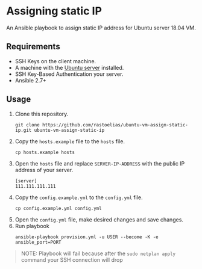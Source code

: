 # Assigning static IP
An Ansible playbook to assign static IP address for Ubuntu server 18.04 VM.

## Requirements
* SSH Keys on the client machine.
* A machine with the [Ubuntu server](http://cdimage.ubuntu.com/releases/18.04.2/release/) installed.
* SSH Key-Based Authentication your server.
* Ansible 2.7+

## Usage
1. Clone this repository.
    ```
    git clone https://github.com/rastoelias/ubuntu-vm-assign-static-ip.git ubuntu-vm-assign-static-ip
    ```
2. Copy the `hosts.example` file to the `hosts` file.
    ```
    cp hosts.example hosts
    ```
3. Open the `hosts` file and replace `SERVER-IP-ADDRESS` with the public IP address of your server.
    ```
    [server]
    111.111.111.111
    ```
4. Copy the `config.example.yml` to the `config.yml` file.
    ```
    cp config.example.yml config.yml
    ```
5. Open the `config.yml` file, make desired changes and save changes.
6. Run playbook
    ```
    ansible-playbook provision.yml -u USER --become -K -e ansible_port=PORT
    ```

> NOTE: Playbook will fail because after the `sudo netplan apply` command your SSH connection will drop
